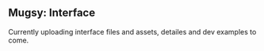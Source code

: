 ## Mugsy: Interface
Currently uploading interface files and assets, detailes and dev examples to come. 
